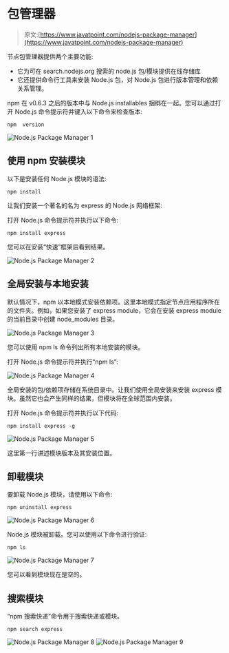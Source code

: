 # 包管理器

> 原文:[https://www.javatpoint.com/nodejs-package-manager](https://www.javatpoint.com/nodejs-package-manager)

节点包管理器提供两个主要功能:

*   它为可在 search.nodejs.org 搜索的 node.js 包/模块提供在线存储库
*   它还提供命令行工具来安装 Node.js 包，对 Node.js 包进行版本管理和依赖关系管理。

npm 在 v0.6.3 之后的版本中与 Node.js installables 捆绑在一起。您可以通过打开 Node.js 命令提示符并键入以下命令来检查版本:

```
npm  version

```

![Node.js Package Manager 1](img/2817cdccc3ca43ca2ecd178d76da32b0.png)

## 使用 npm 安装模块

以下是安装任何 Node.js 模块的语法:

```
npm install 
```

让我们安装一个著名的名为 express 的 Node.js 网络框架:

打开 Node.js 命令提示符并执行以下命令:

```
npm install express

```

您可以在安装“快速”框架后看到结果。

![Node.js Package Manager 2](img/38df241f082fb97207e571171bececfd.png)

## 全局安装与本地安装

默认情况下，npm 以本地模式安装依赖项。这里本地模式指定节点应用程序所在的文件夹。例如，如果您安装了 express module，它会在安装 express module 的当前目录中创建 node_modules 目录。

![Node.js Package Manager 3](img/4e2013e6ae3800a39b0afad7fc0ec9a2.png)

您可以使用 npm ls 命令列出所有本地安装的模块。

打开 Node.js 命令提示符并执行“npm ls”:

![Node.js Package Manager 4](img/7574472af456b9cd6d977a606ea0e769.png)

全局安装的包/依赖项存储在系统目录中。让我们使用全局安装来安装 express 模块。虽然它也会产生同样的结果，但模块将在全球范围内安装。

打开 Node.js 命令提示符并执行以下代码:

```
npm install express -g

```

![Node.js Package Manager 5](img/390e05de05ebe4a4cdb799de1957c31e.png)

这里第一行讲述模块版本及其安装位置。

## 卸载模块

要卸载 Node.js 模块，请使用以下命令:

```
npm uninstall express

```

![Node.js Package Manager 6](img/be2c7c628dcd3e05bba4704d8ce619c2.png)

Node.js 模块被卸载。您可以使用以下命令进行验证:

```
npm ls

```

![Node.js Package Manager 7](img/bf523b9fa703e643b6b36fdd668a9e76.png)

您可以看到模块现在是空的。

## 搜索模块

“npm 搜索快递”命令用于搜索快递或模块。

```
npm search express

```

![Node.js Package Manager 8](img/675b1099962f938eed9e90fac0101d01.png) ![Node.js Package Manager 9](img/c9c76a85dc94e75f545814d18c4c0f88.png)